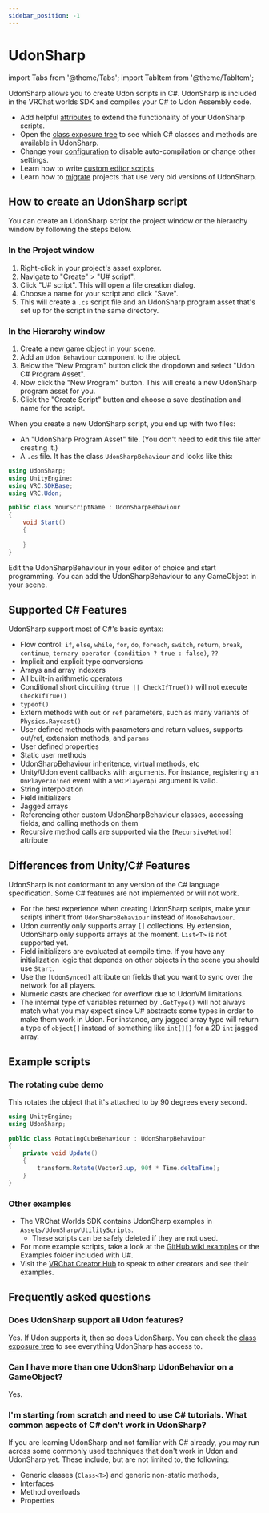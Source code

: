 ```yaml
---
sidebar_position: -1
---
```

# UdonSharp

import Tabs from '@theme/Tabs';
import TabItem from '@theme/TabItem';

UdonSharp allows you to create Udon scripts in C#. UdonSharp is included in the VRChat worlds SDK and compiles your C# to Udon Assembly code.

- Add helpful [attributes](./attributes) to extend the functionality of your UdonSharp scripts. 
- Open the [class exposure tree](./class-exposure-tree) to see which C# classes and methods are available in UdonSharp.
- Change your [configuration](./configuration) to disable auto-compilation or change other settings.
- Learn how to write [custom editor scripts](./editorscripting).
- Learn how to [migrate](./migration) projects that use very old versions of UdonSharp.

## How to create an UdonSharp script

You can create an UdonSharp script the project window or the hierarchy window by following the steps below.

### In the Project window
1. Right-click in your project's asset explorer.
2. Navigate to "Create" > "U# script".
3. Click "U# script". This will open a file creation dialog.
4. Choose a name for your script and click "Save".
5. This will create a `.cs` script file and an UdonSharp program asset that's set up for the script in the same directory.
### In the Hierarchy window
1. Create a new game object in your scene.
2. Add an `Udon Behaviour` component to the object.
3. Below the "New Program" button click the dropdown and select "Udon C# Program Asset".
4. Now click the "New Program" button. This will create a new UdonSharp program asset for you.
5. Click the "Create Script" button and choose a save destination and name for the script.

When you create a new UdonSharp script, you end up with two files:
- An "UdonSharp Program Asset" file. (You don't need to edit this file after creating it.)
- A `.cs` file. It has the class `UdonSharpBehaviour` and looks like this:

<Tabs>
<TabItem value="cs" label="UdonSharp">

```cs
using UdonSharp;
using UnityEngine;
using VRC.SDKBase;
using VRC.Udon;

public class YourScriptName : UdonSharpBehaviour
{
    void Start()
    {
        
    }
}
```

</TabItem>
</Tabs>

Edit the UdonSharpBehaviour in your editor of choice and start programming. You can add the UdonSharpBehaviour to any GameObject in your scene.



## Supported C# Features

UdonSharp support most of C#'s basic syntax:

- Flow control: `if`, `else`, `while`, `for`, `do`, `foreach`, `switch`, `return`, `break`, `continue`, `ternary operator (condition ? true : false)`, `??`
- Implicit and explicit type conversions
- Arrays and array indexers
- All built-in arithmetic operators
- Conditional short circuiting `(true || CheckIfTrue())` will not execute `CheckIfTrue()`
- `typeof()`
- Extern methods with `out` or `ref` parameters, such as many variants of `Physics.Raycast()`
- User defined methods with parameters and return values, supports out/ref, extension methods, and `params`
- User defined properties
- Static user methods
- UdonSharpBehaviour inheritence, virtual methods, etc
- Unity/Udon event callbacks with arguments. For instance, registering an `OnPlayerJoined` event with a `VRCPlayerApi` argument is valid.
- String interpolation
- Field initializers
- Jagged arrays
- Referencing other custom UdonSharpBehaviour classes, accessing fields, and calling methods on them
- Recursive method calls are supported via the `[RecursiveMethod]` attribute

## Differences from Unity/C# Features

UdonSharp is not conformant to any version of the C# language specification. Some C# features are not implemented or will not work.

- For the best experience when creating UdonSharp scripts, make your scripts inherit from `UdonSharpBehaviour` instead of `MonoBehaviour`.
- Udon currently only supports array `[]` collections. By extension, UdonSharp only supports arrays at the moment. `List<T>` is not supported yet.
- Field initializers are evaluated at compile time. If you have any initialization logic that depends on other objects in the scene you should use `Start`.
- Use the `[UdonSynced]` attribute on fields that you want to sync over the network for all players.
- Numeric casts are checked for overflow due to UdonVM limitations.
- The internal type of variables returned by `.GetType()` will not always match what you may expect since U# abstracts some types in order to make them work in Udon. For instance, any jagged array type will return a type of `object[]` instead of something like `int[][]` for a 2D `int` jagged array.


## Example scripts

### The rotating cube demo

This rotates the object that it's attached to by 90 degrees every second.

```cs
using UnityEngine;
using UdonSharp;

public class RotatingCubeBehaviour : UdonSharpBehaviour
{
    private void Update()
    {
        transform.Rotate(Vector3.up, 90f * Time.deltaTime);
    }
}
```

### Other examples

- The VRChat Worlds SDK contains UdonSharp examples in `Assets/UdonSharp/UtilityScripts`. 
	- These scripts can be safely deleted if they are not used.
- For more example scripts, take a look at the [GitHub wiki examples](https://github.com/vrchat-community/UdonSharp/wiki/examples) or the Examples folder included with U#.
- Visit the [VRChat Creator Hub](https://ask.vrchat.com/c/creator-hub/63/none) to speak to other creators and see their examples.

## Frequently asked questions

### Does UdonSharp support all Udon features?
Yes. If Udon supports it, then so does UdonSharp. You can check the [class exposure tree](https://github.com/Merlin-san/UdonSharp/wiki/class-exposure-tree) to see everything UdonSharp has access to.

### Can I have more than one UdonSharp UdonBehavior on a GameObject?
Yes.

### I'm starting from scratch and need to use C# tutorials. What common aspects of C# don't work in UdonSharp?
If you are learning UdonSharp and not familiar with C# already, you may run across some commonly used techniques that don't work in Udon and UdonSharp yet. These include, but are not limited to, the following:
- Generic classes (`Class<T>`) and generic non-static methods,
- Interfaces
- Method overloads
- Properties